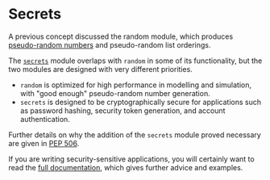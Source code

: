 # Secrets <!-- omit in toc -->

A previous concept discussed the random module, which produces [pseudo-random
numbers][pseudo-random-numbers] and pseudo-random list orderings.

The [`secrets`][secrets] module overlaps with `random` in some of its
functionality, but the two modules are designed with very different priorities.

- `random` is optimized for high performance in modelling and simulation, with
  "good enough" pseudo-random number generation.
- `secrets` is designed to be cryptographically secure for applications such as
  password hashing, security token generation, and account authentication.

Further details on why the addition of the `secrets` module proved necessary are
given in [PEP 506][PEP506].

If you are writing security-sensitive applications, you will certainly want to
read the [full documentation][secrets], which gives further advice and examples.

[PEP506]: https://peps.python.org/pep-0506/
[pseudo-random-numbers]:
  https://www.khanacademy.org/computing/computer-science/cryptography/crypt/v/random-vs-pseudorandom-number-generators
[secrets]: https://docs.python.org/3/library/secrets.html
